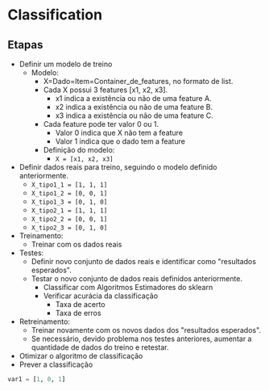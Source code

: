 # Classification

## Etapas
- Definir um modelo de treino
    - Modelo: 
        - X=Dado=Item=Container_de_features, no formato de list.
        - Cada X possui 3 features [x1, x2,  x3].
            - x1 indica a existência ou não de uma feature A.
            - x2 indica a existência ou não de uma feature B.
            - x3 indica a existência ou não de uma feature C.
        - Cada feature pode ter valor 0 ou 1. 
            - Valor 0 indica que X não tem a feature
            - Valor 1 indica que o dado tem a feature
        - Definição do modelo:
            - `X = [x1, x2, x3]`
- Definir dados reais para treino, seguindo o modelo definido anteriormente.
    - `X_tipo1_1 = [1, 1, 1]`
    - `X_tipo1_2 = [0, 0, 1]`
    - `X_tipo1_3 = [0, 1, 0]`
    - `X_tipo2_1 = [1, 1, 1]`
    - `X_tipo2_2 = [0, 0, 1]`
    - `X_tipo2_3 = [0, 1, 0]`
- Treinamento:
    - Treinar com os dados reais
- Testes:
    - Definir novo conjunto de dados reais e identificar como "resultados esperados".
    - Testar o novo conjunto de dados reais definidos anteriormente.
        - Classificar com Algoritmos Estimadores do sklearn
        - Verificar acurácia da classificação
            - Taxa de acerto
            - Taxa de erros
- Retreinamento:
    - Treinar novamente com os novos dados dos "resultados esperados".
    - Se necessário, devido problema nos testes anteriores, aumentar a quantidade de dados do treino e retestar.
- Otimizar o algoritmo de classificação
- Prever a classificação

```python
var1 = [1, 0, 1]

```